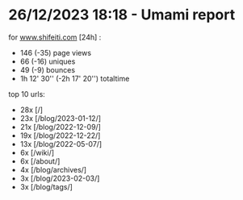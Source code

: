 # 26/12/2023 18:18 - Umami report
for www.shifeiti.com [24h] :

 - 146 (-35) page views
 - 66 (-16) uniques
 - 49 (-9) bounces
 - 1h 12' 30'' (-2h 17' 20'') totaltime


top 10 urls:
 - 28x [/]
 - 23x [/blog/2023-01-12/]
 - 21x [/blog/2022-12-09/]
 - 19x [/blog/2022-12-22/]
 - 13x [/blog/2022-05-07/]
 - 6x [/wiki/]
 - 6x [/about/]
 - 4x [/blog/archives/]
 - 3x [/blog/2023-02-03/]
 - 3x [/blog/tags/]


